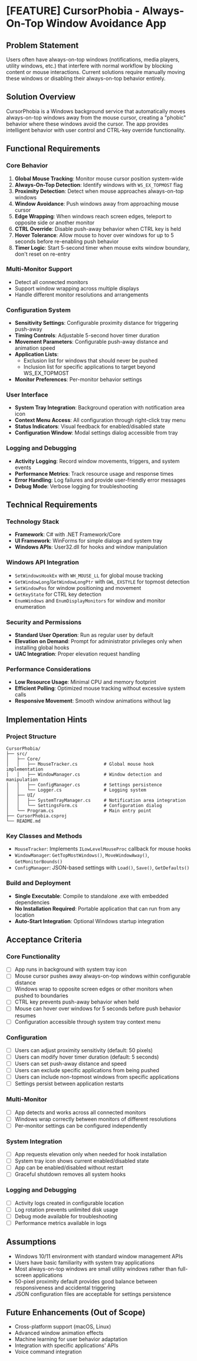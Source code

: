 # [FEATURE] CursorPhobia - Always-On-Top Window Avoidance App

## Problem Statement
Users often have always-on-top windows (notifications, media players, utility windows, etc.) that interfere with normal workflow by blocking content or mouse interactions. Current solutions require manually moving these windows or disabling their always-on-top behavior entirely.

## Solution Overview
CursorPhobia is a Windows background service that automatically moves always-on-top windows away from the mouse cursor, creating a "phobic" behavior where these windows avoid the cursor. The app provides intelligent behavior with user control and CTRL-key override functionality.

## Functional Requirements

### Core Behavior
1. **Global Mouse Tracking**: Monitor mouse cursor position system-wide
2. **Always-On-Top Detection**: Identify windows with `WS_EX_TOPMOST` flag
3. **Proximity Detection**: Detect when mouse approaches always-on-top windows
4. **Window Avoidance**: Push windows away from approaching mouse cursor
5. **Edge Wrapping**: When windows reach screen edges, teleport to opposite side or another monitor
6. **CTRL Override**: Disable push-away behavior when CTRL key is held
7. **Hover Tolerance**: Allow mouse to hover over windows for up to 5 seconds before re-enabling push behavior
8. **Timer Logic**: Start 5-second timer when mouse exits window boundary, don't reset on re-entry

### Multi-Monitor Support
- Detect all connected monitors
- Support window wrapping across multiple displays
- Handle different monitor resolutions and arrangements

### Configuration System
- **Sensitivity Settings**: Configurable proximity distance for triggering push-away
- **Timing Controls**: Adjustable 5-second hover timer duration
- **Movement Parameters**: Configurable push-away distance and animation speed
- **Application Lists**: 
  - Exclusion list for windows that should never be pushed
  - Inclusion list for specific applications to target beyond WS_EX_TOPMOST
- **Monitor Preferences**: Per-monitor behavior settings

### User Interface
- **System Tray Integration**: Background operation with notification area icon
- **Context Menu Access**: All configuration through right-click tray menu
- **Status Indicators**: Visual feedback for enabled/disabled state
- **Configuration Window**: Modal settings dialog accessible from tray

### Logging and Debugging
- **Activity Logging**: Record window movements, triggers, and system events
- **Performance Metrics**: Track resource usage and response times
- **Error Handling**: Log failures and provide user-friendly error messages
- **Debug Mode**: Verbose logging for troubleshooting

## Technical Requirements

### Technology Stack
- **Framework**: C# with .NET Framework/Core
- **UI Framework**: WinForms for simple dialogs and system tray
- **Windows APIs**: User32.dll for hooks and window manipulation

### Windows API Integration
- `SetWindowsHookEx` with `WH_MOUSE_LL` for global mouse tracking
- `GetWindowLong`/`GetWindowLongPtr` with `GWL_EXSTYLE` for topmost detection
- `SetWindowPos` for window positioning and movement
- `GetKeyState` for CTRL key detection
- `EnumWindows` and `EnumDisplayMonitors` for window and monitor enumeration

### Security and Permissions
- **Standard User Operation**: Run as regular user by default
- **Elevation on Demand**: Prompt for administrator privileges only when installing global hooks
- **UAC Integration**: Proper elevation request handling

### Performance Considerations
- **Low Resource Usage**: Minimal CPU and memory footprint
- **Efficient Polling**: Optimized mouse tracking without excessive system calls
- **Responsive Movement**: Smooth window animations without lag

## Implementation Hints

### Project Structure
```
CursorPhobia/
├── src/
│   ├── Core/
│   │   ├── MouseTracker.cs          # Global mouse hook implementation
│   │   ├── WindowManager.cs         # Window detection and manipulation
│   │   ├── ConfigManager.cs         # Settings persistence
│   │   └── Logger.cs                # Logging system
│   ├── UI/
│   │   ├── SystemTrayManager.cs     # Notification area integration
│   │   └── SettingsForm.cs          # Configuration dialog
│   └── Program.cs                   # Main entry point
├── CursorPhobia.csproj
└── README.md
```

### Key Classes and Methods
- `MouseTracker`: Implements `ILowLevelMouseProc` callback for mouse hooks
- `WindowManager`: `GetTopMostWindows()`, `MoveWindowAway()`, `GetMonitorBounds()`
- `ConfigManager`: JSON-based settings with `Load()`, `Save()`, `GetDefaults()`

### Build and Deployment
- **Single Executable**: Compile to standalone .exe with embedded dependencies
- **No Installation Required**: Portable application that can run from any location
- **Auto-Start Integration**: Optional Windows startup integration

## Acceptance Criteria

### Core Functionality
- [ ] App runs in background with system tray icon
- [ ] Mouse cursor pushes away always-on-top windows within configurable distance
- [ ] Windows wrap to opposite screen edges or other monitors when pushed to boundaries
- [ ] CTRL key prevents push-away behavior when held
- [ ] Mouse can hover over windows for 5 seconds before push behavior resumes
- [ ] Configuration accessible through system tray context menu

### Configuration
- [ ] Users can adjust proximity sensitivity (default: 50 pixels)
- [ ] Users can modify hover timer duration (default: 5 seconds)
- [ ] Users can set push-away distance and speed
- [ ] Users can exclude specific applications from being pushed
- [ ] Users can include non-topmost windows from specific applications
- [ ] Settings persist between application restarts

### Multi-Monitor
- [ ] App detects and works across all connected monitors
- [ ] Windows wrap correctly between monitors of different resolutions
- [ ] Per-monitor settings can be configured independently

### System Integration
- [ ] App requests elevation only when needed for hook installation
- [ ] System tray icon shows current enabled/disabled state
- [ ] App can be enabled/disabled without restart
- [ ] Graceful shutdown removes all system hooks

### Logging and Debugging
- [ ] Activity logs created in configurable location
- [ ] Log rotation prevents unlimited disk usage
- [ ] Debug mode available for troubleshooting
- [ ] Performance metrics available in logs

## Assumptions
- Windows 10/11 environment with standard window management APIs
- Users have basic familiarity with system tray applications
- Most always-on-top windows are small utility windows rather than full-screen applications
- 50-pixel proximity default provides good balance between responsiveness and accidental triggering
- JSON configuration files are acceptable for settings persistence

## Future Enhancements (Out of Scope)
- Cross-platform support (macOS, Linux)
- Advanced window animation effects
- Machine learning for user behavior adaptation
- Integration with specific applications' APIs
- Voice command integration